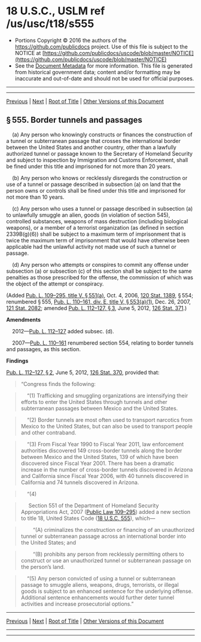 ---
---

# 18 U.S.C., USLM ref /us/usc/t18/s555

* Portions Copyright © 2016 the authors of the https://github.com/publicdocs project.
  Use of this file is subject to the NOTICE at [https://github.com/publicdocs/uscode/blob/master/NOTICE](https://github.com/publicdocs/uscode/blob/master/NOTICE)
* See the [Document Metadata](././../../../../..//README.md) for more information.
  This file is generated from historical government data; content and/or formatting may be inaccurate and out-of-date and should not be used for official purposes.

----------
----------

[Previous](./../../../../..//us/usc/t18/ptI/ch27/m__us_usc_t18_s554.md) | [Next](./../../../../..//us/usc/t18/ptI/ch29/m__us_usc_t18_ptI_ch29.md) | [Root of Title](./../../../../../) | [Other Versions of this Document](https://publicdocs.github.io/go/links?ns=uslm&ref=%2Fus%2Fusc%2Ft18%2Fs555)

## § 555. Border tunnels and passages

    (a) Any person who knowingly constructs or finances the construction of a tunnel or subterranean passage that crosses the international border between the United States and another country, other than a lawfully authorized tunnel or passage known to the Secretary of Homeland Security and subject to inspection by Immigration and Customs Enforcement, shall be fined under this title and imprisoned for not more than 20 years.

    (b) Any person who knows or recklessly disregards the construction or use of a tunnel or passage described in subsection (a) on land that the person owns or controls shall be fined under this title and imprisoned for not more than 10 years.

    (c) Any person who uses a tunnel or passage described in subsection (a) to unlawfully smuggle an alien, goods (in violation of section 545), controlled substances, weapons of mass destruction (including biological weapons), or a member of a terrorist organization (as defined in section 2339B(g)(6)) shall be subject to a maximum term of imprisonment that is twice the maximum term of imprisonment that would have otherwise been applicable had the unlawful activity not made use of such a tunnel or passage.

    (d) Any person who attempts or conspires to commit any offense under subsection (a) or subsection (c) of this section shall be subject to the same penalties as those prescribed for the offense, the commission of which was the object of the attempt or conspiracy.

(Added [Pub. L. 109–295, title V, § 551(a)][/us/pl/109/295/s551/a], Oct. 4, 2006, [120 Stat. 1389][/us/stat/120/1389], § 554; renumbered § 555, [Pub. L. 110–161, div. E, title V, § 553(a)(1)][/us/pl/110/161/s553/a/1], Dec. 26, 2007, [121 Stat. 2082][/us/stat/121/2082]; amended [Pub. L. 112–127, § 3][/us/pl/112/127/s3], June 5, 2012, [126 Stat. 371][/us/stat/126/371].)

 __Amendments__ 

    2012—[Pub. L. 112–127][/us/pl/112/127] added subsec. (d).

    2007—[Pub. L. 110–161][/us/pl/110/161] renumbered section 554, relating to border tunnels and passages, as this section.

 __Findings__ 

[Pub. L. 112–127, § 2][/us/pl/112/127/s2], June 5, 2012, [126 Stat. 370][/us/stat/126/370], provided that: 

> “Congress finds the following:

>     “(1) Trafficking and smuggling organizations are intensifying their efforts to enter the United States through tunnels and other subterranean passages between Mexico and the United States.

>     “(2) Border tunnels are most often used to transport narcotics from Mexico to the United States, but can also be used to transport people and other contraband.

>     “(3) From Fiscal Year 1990 to Fiscal Year 2011, law enforcement authorities discovered 149 cross-border tunnels along the border between Mexico and the United States, 139 of which have been discovered since Fiscal Year 2001. There has been a dramatic increase in the number of cross-border tunnels discovered in Arizona and California since Fiscal Year 2006, with 40 tunnels discovered in California and 74 tunnels discovered in Arizona.

>     “(4)

>      Section 551 of the Department of Homeland Security Appropriations Act, 2007 ([Public Law 109–295][/us/pl/109/295]) added a new section to title 18, United States Code ([18 U.S.C. 555][/us/usc/t18/s555]), which—

>         “(A) criminalizes the construction or financing of an unauthorized tunnel or subterranean passage across an international border into the United States; and

>         “(B) prohibits any person from recklessly permitting others to construct or use an unauthorized tunnel or subterranean passage on the person’s land.

>     “(5) Any person convicted of using a tunnel or subterranean passage to smuggle aliens, weapons, drugs, terrorists, or illegal goods is subject to an enhanced sentence for the underlying offense. Additional sentence enhancements would further deter tunnel activities and increase prosecutorial options.”

----------

[Previous](./../../../../..//us/usc/t18/ptI/ch27/m__us_usc_t18_s554.md) | [Next](./../../../../..//us/usc/t18/ptI/ch29/m__us_usc_t18_ptI_ch29.md) | [Root of Title](./../../../../../) | [Other Versions of this Document](https://publicdocs.github.io/go/links?ns=uslm&ref=%2Fus%2Fusc%2Ft18%2Fs555)

----------
----------

[/us/pl/109/295/s551/a]: https://publicdocs.github.io/go/links?ns=uslm&ref=%2Fus%2Fpl%2F109%2F295%2Fs551%2Fa
[/us/stat/120/1389]: https://publicdocs.github.io/go/links?ns=uslm&ref=%2Fus%2Fstat%2F120%2F1389
[/us/pl/110/161/s553/a/1]: https://publicdocs.github.io/go/links?ns=uslm&ref=%2Fus%2Fpl%2F110%2F161%2Fs553%2Fa%2F1
[/us/stat/121/2082]: https://publicdocs.github.io/go/links?ns=uslm&ref=%2Fus%2Fstat%2F121%2F2082
[/us/pl/112/127/s3]: https://publicdocs.github.io/go/links?ns=uslm&ref=%2Fus%2Fpl%2F112%2F127%2Fs3
[/us/stat/126/371]: https://publicdocs.github.io/go/links?ns=uslm&ref=%2Fus%2Fstat%2F126%2F371
[/us/pl/112/127]: https://publicdocs.github.io/go/links?ns=uslm&ref=%2Fus%2Fpl%2F112%2F127
[/us/pl/110/161]: https://publicdocs.github.io/go/links?ns=uslm&ref=%2Fus%2Fpl%2F110%2F161
[/us/pl/112/127/s2]: https://publicdocs.github.io/go/links?ns=uslm&ref=%2Fus%2Fpl%2F112%2F127%2Fs2
[/us/stat/126/370]: https://publicdocs.github.io/go/links?ns=uslm&ref=%2Fus%2Fstat%2F126%2F370
[/us/pl/109/295]: https://publicdocs.github.io/go/links?ns=uslm&ref=%2Fus%2Fpl%2F109%2F295
[/us/usc/t18/s555]: https://publicdocs.github.io/go/links?ns=uslm&ref=%2Fus%2Fusc%2Ft18%2Fs555


